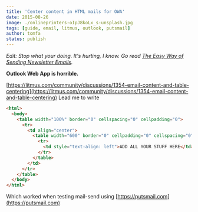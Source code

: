 ```yaml
---
title: 'Center content in HTML mails for OWA'
date: 2015-08-26
image: ./onlineprinters-oIpJ8koLx_s-unsplash.jpg
tags: [guide, email, litmus, outlook, putsmail]
author: tomfa
status: publish
---
```


_Edit: Stop what your doing. It's hurting, I know. Go read [The Easy Way of Sending Newsletter Emails](http://notes.webutvikling.org/the-easy-way-of-sending-newsletter-emails/)._

**Outlook Web App is horrible.**

[https://litmus.com/community/discussions/1354-email-content-and-table-centering](https://litmus.com/community/discussions/1354-email-content-and-table-centering) Lead me to write

```html
<html>
  <body>
    <table width="100%" border="0" cellspacing="0" cellpadding="0">
      <tr>
        <td align="center">
          <table width="600" border="0" cellpadding="0" cellspacing="0">
            <tr>
              <td style="text-align: left">ADD ALL YOUR STUFF HERE</td>
            </tr>
          </table>
        </td>
      </tr>
    </table>
  </body>
</html>
```

Which worked when testing mail-send using [https://putsmail.com](https://putsmail.com)
